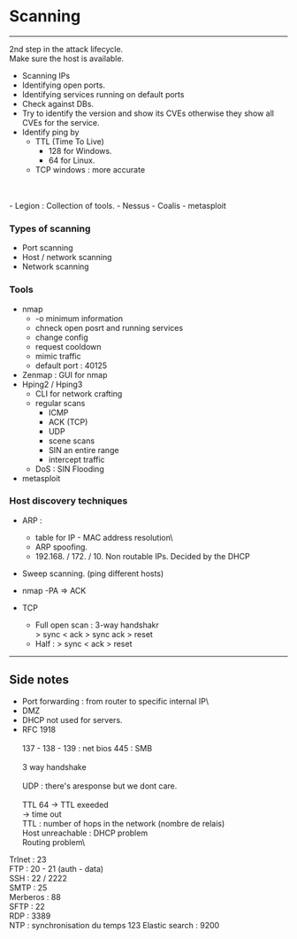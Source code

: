 # Scanning
______________________________________________

2nd step in the attack lifecycle.\
Make sure the host is available.
 - Scanning IPs
 - Identifying open ports.
 - Identifying services running on default ports
 - Check against DBs.
 - Try to identify the version and show its CVEs otherwise they show all CVEs for the service.
 - Identify ping by 
   - TTL (Time To Live)
     - 128 for Windows.
     - 64 for Linux.
   - TCP windows : more accurate
<br>
<br>
 - Legion : Collection of tools.
 - Nessus
 - Coalis
 - metasploit

### Types of scanning
 - Port scanning
 - Host / network scanning
 - Network scanning

### Tools
 - nmap
   - -o minimum information
   - chneck open posrt and running services
   - change config
   - request cooldown
   - mimic traffic
   - default port : 40125
 - Zenmap : GUI for nmap
 - Hping2 / Hping3
   - CLI for network crafting
   - regular scans
     - ICMP
     - ACK (TCP)
     - UDP
     - scene scans
     - SIN an entire range
     - intercept traffic
   - DoS : SIN Flooding
 - metasploit

### Host discovery techniques
 - ARP :
   - table for IP - MAC address resolution\
   - ARP spoofing.
   - 192.168.  /  172.  /  10.  Non routable IPs. Decided by the DHCP

- Sweep scanning. (ping different hosts)
- nmap -PA => ACK
- TCP
    - Full open scan : 3-way handshakr \
                           > sync < ack > sync ack > reset
    - Half : > sync < ack > reset

_______________________________________

## Side notes
 - Port forwarding : from router to specific internal IP\
 - DMZ
 - DHCP not used for servers.
 - RFC 1918
   <br>
   <br>
   137 - 138 - 139 : net bios
   445 : SMB
   <br>
   <br>
   3 way handshake
   <br>
   <br>
   UDP : there's aresponse but we dont care.
   <br>
   <br>
   TTL 64   -> TTL exeeded\
   -> time out\
   TTL : number of hops in the network (nombre de relais)\
   Host unreachable :  DHCP problem\
   Routing problem\

Trlnet : 23\
FTP : 20 - 21 (auth - data)\
SSH : 22  /  2222\
SMTP : 25\
Merberos : 88\
SFTP : 22\
RDP : 3389\
NTP : synchronisation du temps 123
Elastic search : 9200
